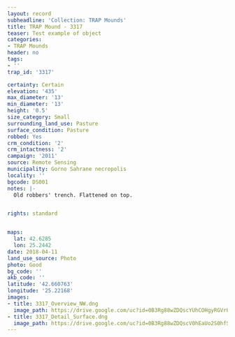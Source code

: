 ```yaml
---
layout: record
subheadline: 'Collection: TRAP Mounds'
title: TRAP Mound - 3317
teaser: Test example of object
categories:
- TRAP Mounds
header: no
tags:
- ''
trap_id: '3317'

certainty: Certain
elevation: '435'
max_diameter: '13'
min_diameter: '13'
height: '0.5'
size_category: Small
surrounding_land_use: Pasture
surface_condition: Pasture
robbed: Yes
crm_condition: '2'
crm_intactness: '2'
campaign: '2011'
source: Remote Sensing
municipality: Gorno Sahrane necropolis
locality: ''
bgcode: DS001
notes: |-
  Old robbers' trench. Flattened on top.


rights: standard


maps:
  lat: 42.6285
  lon: 25.2442
date: 2018-04-11
land_use_source: Photo
photo: Good
bg_code: ''
akb_code: ''
latitude: '42.660763'
longitude: '25.22168'
images:
- title: 3317_Overview_NW.dng
  image_path: https://drive.google.com/uc?id=0B3Rg88wZDQscYUhCOHgyRGVrUm8
- title: 3317_Detail_Surface.dng
  image_path: https://drive.google.com/uc?id=0B3Rg88wZDQscV0hEaUo2S0hfSk0
---
```

